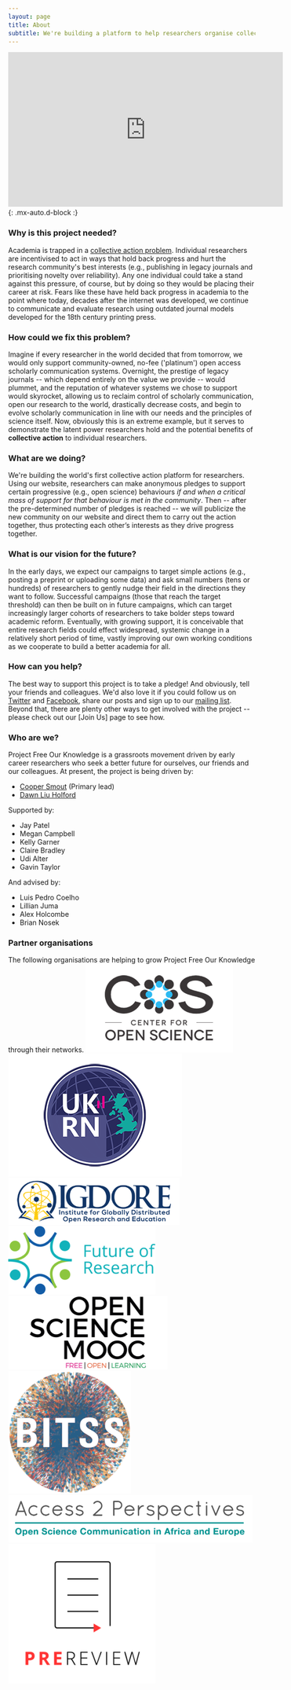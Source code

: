 ```yaml
---
layout: page
title: About
subtitle: We're building a platform to help researchers organise collective action in support of open and reproducible research practices
---
```


<iframe width="560" height="315" src="https://www.youtube.com/embed/vzB7Vh_gkLs" frameborder="0" allow="accelerometer; autoplay; clipboard-write; encrypted-media; gyroscope; picture-in-picture" allowfullscreen></iframe>{: .mx-auto.d-block :}

### Why is this project needed?
Academia is trapped in a [collective action problem](https://en.wikipedia.org/wiki/Collective_action_problem). Individual researchers are incentivised to act in ways that hold back progress and hurt the research community's best interests (e.g., publishing in legacy journals and prioritising novelty over reliability). Any one individual could take a stand against this pressure, of course, but by doing so they would be placing their career at risk. Fears like these have held back progress in academia to the point where today, decades after the internet was developed, we continue to communicate and evaluate research using outdated journal models developed for the 18th century printing press.

### How could we fix this problem?
Imagine if every researcher in the world decided that from tomorrow, we would only support community-owned, no-fee ('platinum') open access scholarly communication systems. Overnight, the prestige of legacy journals -- which depend entirely on the value we provide -- would plummet, and the reputation of whatever systems we chose to support would skyrocket, allowing us to reclaim control of scholarly communication, open our research to the world, drastically decrease costs, and begin to evolve scholarly communication in line with our needs and the principles of science itself. Now, obviously this is an extreme example, but it serves to demonstrate the latent power researchers hold and the potential benefits of **collective action** to individual researchers.

### What are we doing?
We're building the world's first collective action platform for researchers. Using our website, researchers can make anonymous pledges to support certain progressive (e.g., open science) behaviours *if and when a critical mass of support for that behaviour is met in the community*. Then -- after the pre-determined number of pledges is reached -- we will publicize the new community on our website and direct them to carry out the action together, thus protecting each other’s interests as they drive progress together.

### What is our vision for the future? 
In the early days, we expect our campaigns to target simple actions (e.g., posting a preprint or uploading some data) and ask small numbers (tens or hundreds) of researchers to gently nudge their field in the directions they want to follow. Successful campaigns (those that reach the target threshold) can then be built on in future campaigns, which can target increasingly larger cohorts of researchers to take bolder steps toward academic reform. Eventually, with growing support, it is conceivable that entire research fields could effect widespread, systemic change in a relatively short period of time, vastly improving our own working conditions as we cooperate to build a better academia for all. 

### How can you help?
The best way to support this project is to take a pledge! And obviously, tell your friends and colleagues. We'd also love it if you could follow us on [Twitter](https://twitter.com/projectFOK) and [Facebook](https://www.facebook.com/projectFOK), share our posts and sign up to our [mailing list](http://eepurl.com/dFVBVz). Beyond that, there are plenty other ways to get involved with the project -- please check out our [Join Us] page to see how.

### Who are we?
Project Free Our Knowledge is a grassroots movement driven by early career researchers who seek a better future for ourselves, our friends and our colleagues. At present, the project is being driven by:

* [Cooper Smout](https://www.coopersmout.com/) (Primary lead)
* [Dawn Liu Holford](https://www.essex.ac.uk/people/liuda52701/dawn-holford)

Supported by:

* Jay Patel
* Megan Campbell
* Kelly Garner
* Claire Bradley
* Udi Alter
* Gavin Taylor

And advised by:

* Luis Pedro Coelho
* Lillian Juma
* Alex Holcombe
* Brian Nosek

### Partner organisations
The following organisations are helping to grow Project Free Our Knowledge through their networks. 
![COS](assets/img/cos.png) ![UKRN](assets/img/UKRN.png) ![IGDORE](assets/img/IGDORE.png) 
![FOR](assets/img/future_of_research.png) ![OSMOOC](assets/img/osmooc.png)![BITSS](assets/img/bitss.png) 
![A2P](assets/img/Access2perspectives.png) ![PREreview](assets/img/PREreview.png)

